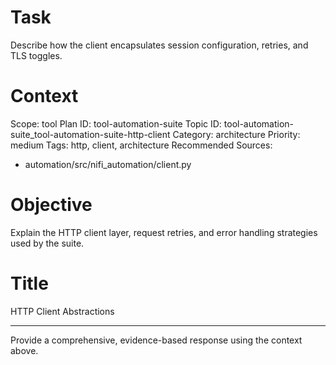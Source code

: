 # Task
Describe how the client encapsulates session configuration, retries, and TLS toggles.

# Context
Scope: tool
Plan ID: tool-automation-suite
Topic ID: tool-automation-suite_tool-automation-suite-http-client
Category: architecture
Priority: medium
Tags: http, client, architecture
Recommended Sources:
- automation/src/nifi_automation/client.py

# Objective
Explain the HTTP client layer, request retries, and error handling strategies used by the suite.

# Title
HTTP Client Abstractions

---

Provide a comprehensive, evidence-based response using the context above.
